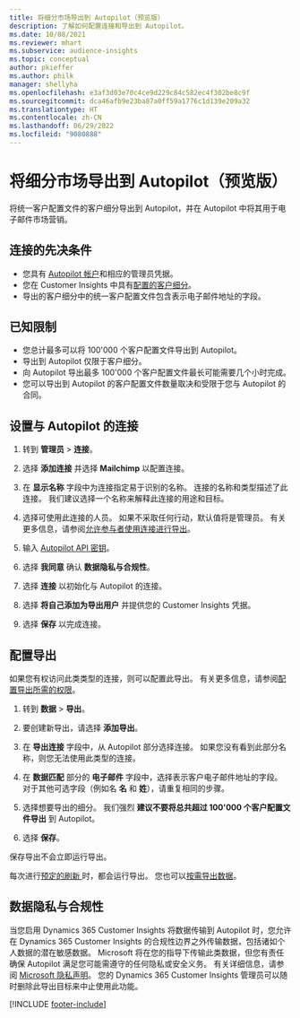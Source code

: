 ```yaml
---
title: 将细分市场导出到 Autopilot（预览版）
description: 了解如何配置连接和导出到 Autopilot。
ms.date: 10/08/2021
ms.reviewer: mhart
ms.subservice: audience-insights
ms.topic: conceptual
author: pkieffer
ms.author: philk
manager: shellyha
ms.openlocfilehash: e3af3d03e70c4ce9d229c84c582ec4f302be8c9f
ms.sourcegitcommit: dca46afb9e23ba87a0ff59a1776c1d139e209a32
ms.translationtype: HT
ms.contentlocale: zh-CN
ms.lasthandoff: 06/29/2022
ms.locfileid: "9080888"
---
```

# <a name="export-segments-to-autopilot-preview"></a>将细分市场导出到 Autopilot（预览版）

将统一客户配置文件的客户细分导出到 Autopilot，并在 Autopilot 中将其用于电子邮件市场营销。 

## <a name="prerequisites-for-a-connection"></a>连接的先决条件

-   您具有 [Autopilot 帐户](https://www.autopilothq.com/)和相应的管理员凭据。
-   您在 Customer Insights 中具有[配置的客户细分](segments.md)。
-   导出的客户细分中的统一客户配置文件包含表示电子邮件地址的字段。

## <a name="known-limitations"></a>已知限制

- 您总计最多可以将 100'000 个客户配置文件导出到 Autopilot。
- 导出到 Autopilot 仅限于客户细分。
- 向 Autopilot 导出最多 100'000 个客户配置文件最长可能需要几个小时完成。 
- 您可以导出到 Autopilot 的客户配置文件数量取决和受限于您与 Autopilot 的合同。

## <a name="set-up-connection-to-autopilot"></a>设置与 Autopilot 的连接

1. 转到 **管理员** > **连接**。

1. 选择 **添加连接** 并选择 **Mailchimp** 以配置连接。

1. 在 **显示名称** 字段中为连接指定易于识别的名称。 连接的名称和类型描述了此连接。 我们建议选择一个名称来解释此连接的用途和目标。

1. 选择可使用此连接的人员。 如果不采取任何行动，默认值将是管理员。 有关更多信息，请参阅[允许参与者使用连接进行导出](connections.md#allow-contributors-to-use-a-connection-for-exports)。

1. 输入 [Autopilot API 密钥](https://autopilot.docs.apiary.io/#)。

1. 选择 **我同意** 确认 **数据隐私与合规性**。

1. 选择 **连接** 以初始化与 Autopilot 的连接。

1. 选择 **将自己添加为导出用户** 并提供您的 Customer Insights 凭据。

1. 选择 **保存** 以完成连接。

## <a name="configure-an-export"></a>配置导出

如果您有权访问此类类型的连接，则可以配置此导出。 有关更多信息，请参阅[配置导出所需的权限](export-destinations.md#set-up-a-new-export)。

1. 转到 **数据** > **导出**。

1. 要创建新导出，请选择 **添加导出**。

1. 在 **导出连接** 字段中，从 Autopilot 部分选择连接。 如果您没有看到此部分名称，则您无法使用此类型的连接。

1. 在 **数据匹配** 部分的 **电子邮件** 字段中，选择表示客户电子邮件地址的字段。 对于其他可选字段（例如名 **名** 和 **姓**），请重复相同的步骤。

1. 选择想要导出的细分。 我们强烈 **建议不要将总共超过 100'000 个客户配置文件导出** 到 Autopilot。 

1. 选择 **保存**。

保存导出不会立即运行导出。

每次进行[预定的刷新 ](system.md#schedule-tab)时，都会运行导出。 您也可以[按需导出数据](export-destinations.md#run-exports-on-demand)。 

## <a name="data-privacy-and-compliance"></a>数据隐私与合规性

当您启用 Dynamics 365 Customer Insights 将数据传输到 Autopilot 时，您允许在 Dynamics 365 Customer Insights 的合规性边界之外传输数据，包括诸如个人数据的潜在敏感数据。 Microsoft 将在您的指导下传输此类数据，但您有责任确保 Autopilot 满足您可能需遵守的任何隐私或安全义务。 有关详细信息，请参阅 [Microsoft 隐私声明](https://go.microsoft.com/fwlink/?linkid=396732)。
您的 Dynamics 365 Customer Insights 管理员可以随时删除此导出目标来中止使用此功能。


[!INCLUDE [footer-include](includes/footer-banner.md)]
